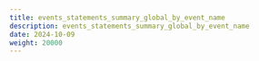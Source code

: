 ```yaml
---
title: events_statements_summary_global_by_event_name
description: events_statements_summary_global_by_event_name
date: 2024-10-09
weight: 20000
---
```

<style>
th, td {
  border: 1px solid rgb(190, 190, 190);
}
</style>

